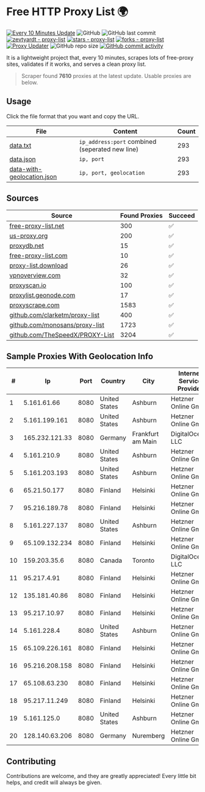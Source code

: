 
# Free HTTP Proxy List 🌍

[![Every 10 Minutes Update](https://github.com/mertguvencli/http-proxy-list/actions/workflows/main.yml/badge.svg?branch=main)](https://github.com/mertguvencli/http-proxy-list/actions/workflows/main.yml)
![GitHub](https://img.shields.io/github/license/mertguvencli/http-proxy-list)
![GitHub last commit](https://img.shields.io/github/last-commit/mertguvencli/http-proxy-list)
[![zevtyardt - proxy-list](https://img.shields.io/static/v1?label=zevtyardt&message=proxy-list&color=blue&logo=github)](https://github.com/zevtyardt/proxy-list "Go to GitHub repo")
[![stars - proxy-list](https://img.shields.io/github/stars/zevtyardt/proxy-list?style=social)](https://github.com/zevtyardt/proxy-list)
[![forks - proxy-list](https://img.shields.io/github/forks/zevtyardt/proxy-list?style=social)](https://github.com/zevtyardt/proxy-list)
[![Proxy Updater](https://github.com/zevtyardt/proxy-list/workflows/Proxy%20Updater/badge.svg)](https://github.com/zevtyardt/proxy-list/actions?query=workflow:"Proxy+Updater")
![GitHub repo size](https://img.shields.io/github/repo-size/zevtyardt/proxy-list)
[![GitHub commit activity](https://img.shields.io/github/commit-activity/m/zevtyardt/proxy-list?logo=commits)](https://github.com/zevtyardt/proxy-list/commits/main)

It is a lightweight project that, every 10 minutes, scrapes lots of free-proxy sites, validates if it works, and serves a clean proxy list.

> Scraper found **7610** proxies at the latest update. Usable proxies are below.

## Usage

Click the file format that you want and copy the URL.

|File|Content|Count|
|----|-------|-----|
|[data.txt](https://raw.githubusercontent.com/mertguvencli/http-proxy-list/main/proxy-list/data.txt)|`ip_address:port` combined (seperated new line)|293|
|[data.json](https://raw.githubusercontent.com/mertguvencli/http-proxy-list/main/proxy-list/data.json)|`ip, port`|293|
|[data-with-geolocation.json](https://raw.githubusercontent.com/mertguvencli/http-proxy-list/main/proxy-list/data-with-geolocation.json)|`ip, port, geolocation`|293|

## Sources

|Source|Found Proxies|Succeed|
|------|-------------|-------|
|[free-proxy-list.net](https://free-proxy-list.net)|300|✅|
|[us-proxy.org](https://www.us-proxy.org)|200|✅|
|[proxydb.net](http://proxydb.net)|15|✅|
|[free-proxy-list.com](https://free-proxy-list.com/?page=&port=&type%5B%5D=http&type%5B%5D=https&up_time=0&search=Search)|10|✅|
|[proxy-list.download](https://www.proxy-list.download/HTTP)|26|✅|
|[vpnoverview.com](https://vpnoverview.com/privacy/anonymous-browsing/free-proxy-servers)|32|✅|
|[proxyscan.io](https://www.proxyscan.io)|100|✅|
|[proxylist.geonode.com](https://proxylist.geonode.com/api/proxy-list?limit=300&page=1&sort_by=lastChecked&sort_type=desc&protocols=http,https)|17|✅|
|[proxyscrape.com](https://api.proxyscrape.com/v2/?request=displayproxies&protocol=http&timeout=10000&country=all&ssl=all&anonymity=all)|1583|✅|
|[github.com/clarketm/proxy-list](https://raw.githubusercontent.com/clarketm/proxy-list/master/proxy-list-raw.txt)|400|✅|
|[github.com/monosans/proxy-list](https://raw.githubusercontent.com/monosans/proxy-list/main/proxies/http.txt)|1723|✅|
|[github.com/TheSpeedX/PROXY-List](https://raw.githubusercontent.com/TheSpeedX/PROXY-List/master/http.txt)|3204|✅|


## Sample Proxies With Geolocation Info

|#|Ip|Port|Country|City|Internet Service Provider|
|-|--|----|-------|----|-------------------------|
|1|5.161.61.66|8080|United States|Ashburn|Hetzner Online GmbH|
|2|5.161.199.161|8080|United States|Ashburn|Hetzner Online GmbH|
|3|165.232.121.33|8080|Germany|Frankfurt am Main|DigitalOcean, LLC|
|4|5.161.210.9|8080|United States|Ashburn|Hetzner Online GmbH|
|5|5.161.203.193|8080|United States|Ashburn|Hetzner Online GmbH|
|6|65.21.50.177|8080|Finland|Helsinki|Hetzner Online GmbH|
|7|95.216.189.78|8080|Finland|Helsinki|Hetzner Online GmbH|
|8|5.161.227.137|8080|United States|Ashburn|Hetzner Online GmbH|
|9|65.109.132.234|8080|Finland|Helsinki|Hetzner Online GmbH|
|10|159.203.35.6|8080|Canada|Toronto|DigitalOcean, LLC|
|11|95.217.4.91|8080|Finland|Helsinki|Hetzner Online GmbH|
|12|135.181.40.86|8080|Finland|Helsinki|Hetzner Online GmbH|
|13|95.217.10.97|8080|Finland|Helsinki|Hetzner Online GmbH|
|14|5.161.228.4|8080|United States|Ashburn|Hetzner Online GmbH|
|15|65.109.226.161|8080|Finland|Helsinki|Hetzner Online GmbH|
|16|95.216.208.158|8080|Finland|Helsinki|Hetzner Online GmbH|
|17|65.108.63.230|8080|Finland|Helsinki|Hetzner Online GmbH|
|18|95.217.11.249|8080|Finland|Helsinki|Hetzner Online GmbH|
|19|5.161.125.0|8080|United States|Ashburn|Hetzner Online GmbH|
|20|128.140.63.206|8080|Germany|Nuremberg|Hetzner Online GmbH|



## Contributing

Contributions are welcome, and they are greatly appreciated! Every
little bit helps, and credit will always be given.

